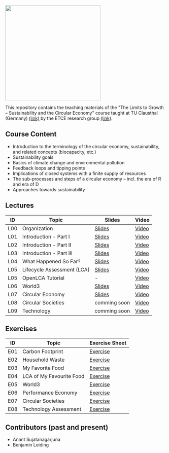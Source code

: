 <img src="https://www.presse.tu-clausthal.de/fileadmin/Presse/images/Corporate_Design/Logo/Logo_TUC_en_CMYK.jpg" width="300">

This repository contains the teaching materials of the "The Limits to Growth – Sustainability and the Circular Economy" course taught at TU Clausthal (Germany) [(link)](https://www.isse.tu-clausthal.de/en/) by the ETCE research group [(link)](https://etce-lab.com).

## Course Content

- Introduction to the terminology of the circular economy, sustainability, and related concepts (biocapacity, etc.)
- Sustainability goals
- Basics of climate change and environmental pollution
- Feedback loops and tipping points
- Implications of closed systems with a finite supply of resources
- The sub-processes and steps of a circular economy – incl. the era of R and era of D
- Approaches towards sustainability


## Lectures

| ID    | Topic                                   | Slides                                                | Video |
|-------|-----------------------------------------|-------------------------------------------------------|-------|
| L00   | Organization                            | [Slides](LTG-L00-Organization.pdf)                    | [Video](https://video.tu-clausthal.de/vorlesung/the-limits-to-growth-sustainability-and-the-circular-economy_1270.html) |
| L01   | Introduction - Part I  		  | [Slides](LTG-L01-Introduction-I.pdf)		  | [Video](https://video.tu-clausthal.de/vorlesung/the-limits-to-growth-sustainability-and-the-circular-economy_1270.html) |
| L02   | Introduction - Part II  		  | [Slides](LTG-L02-Introduction-II.pdf)		| [Video](https://video.tu-clausthal.de/vorlesung/the-limits-to-growth-sustainability-and-the-circular-economy_1270.html) |
| L03   | Introduction - Part III  		  | [Slides](LTG-L03-Introduction-III.pdf)  | [Video](https://video.tu-clausthal.de/vorlesung/the-limits-to-growth-sustainability-and-the-circular-economy_1270.html) |
| L04   | What Happened So Far?			  | [Slides](LTG-L04-What-Happened-So-Far%3F.pdf)| [Video](https://video.tu-clausthal.de/vorlesung/the-limits-to-growth-sustainability-and-the-circular-economy_1270.html) |
| L05   | Lifecycle Assessment (LCA) |[Slides](LTG-L05-LCA.pdf) | [Video](https://video.tu-clausthal.de/vorlesung/the-limits-to-growth-sustainability-and-the-circular-economy_1270.html) |
| L05   | OpenLCA Tutorial   | - | [Video](https://video.tu-clausthal.de/vorlesung/the-limits-to-growth-sustainability-and-the-circular-economy_1270.html) |
| L06   | World3 | [Slides](LTG-L06-World3.pdf)| [Video](https://video.tu-clausthal.de/vorlesung/the-limits-to-growth-sustainability-and-the-circular-economy_1270.html)|
| L07   | Circular Economy | [Slides](LTG-L07-Circular-Economy-I.pdf)| [Video](https://video.tu-clausthal.de/vorlesung/the-limits-to-growth-sustainability-and-the-circular-economy_1270.html)|
| L08   | Circular Societies | comming soon | [Video](https://video.tu-clausthal.de/vorlesung/the-limits-to-growth-sustainability-and-the-circular-economy_1270.html) |
| L09   | Technology | comming soon | [Video](https://video.tu-clausthal.de/vorlesung/the-limits-to-growth-sustainability-and-the-circular-economy_1270.html) |
## Exercises

| ID    | Topic                                   | Exercise Sheet                                     |
|-------|-----------------------------------------|----------------------------------------------------|
| E01   | Carbon Footprint                        | [Exercise](Exercises/E01-CarbonFootprint.pdf)      |
| E02   | Household Waste			  | [Exercise](Exercises/E02-Household-Waste.pdf)      |
| E03   | My Favorite Food			  | [Exercise](Exercises/E03-My-Favorite-Food.pdf)     |
| E04   | LCA of My Favourite Food| [Exercise](Exercises/E04-LCA-of-My-Favourite-Food.pdf)  |
| E05   | World3 | [Exercise](Exercises/E05-World3.pdf)  |
| E06   | Performance Economy | [Exercise](Exercises/E06-Performance-Economy.pdf)  |
| E07   | Circular Societies | [Exercise](Exercises/E07-Circular-Society.pdf) |
| E08   | Technology Assessment | [Exercise](Exercises/E08-Technology-Assessment.pdf) |

## Contributors (past and present)
- Anant Sujatanagarjuna
- Benjamin Leiding
